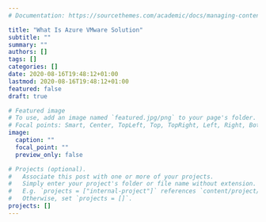 ```yaml
---
# Documentation: https://sourcethemes.com/academic/docs/managing-content/

title: "What Is Azure VMware Solution"
subtitle: ""
summary: ""
authors: []
tags: []
categories: []
date: 2020-08-16T19:48:12+01:00
lastmod: 2020-08-16T19:48:12+01:00
featured: false
draft: true

# Featured image
# To use, add an image named `featured.jpg/png` to your page's folder.
# Focal points: Smart, Center, TopLeft, Top, TopRight, Left, Right, BottomLeft, Bottom, BottomRight.
image:
  caption: ""
  focal_point: ""
  preview_only: false

# Projects (optional).
#   Associate this post with one or more of your projects.
#   Simply enter your project's folder or file name without extension.
#   E.g. `projects = ["internal-project"]` references `content/project/deep-learning/index.md`.
#   Otherwise, set `projects = []`.
projects: []
---
```



